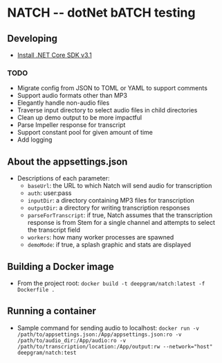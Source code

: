
# NATCH -- dotNet bATCH testing

## Developing

- [Install .NET Core SDK v3.1](https://dotnet.microsoft.com/download/dotnet-core/3.1)

### TODO

- Migrate config from JSON to TOML or YAML to support comments
- Support audio formats other than MP3
- Elegantly handle non-audio files
- Traverse input directory to select audio files in child directories
- Clean up demo output to be more impactful
- Parse Impeller response for transcript
- Support constant pool for given amount of time
- Add logging

## About the appsettings.json

- Descriptions of each parameter:
  - `baseUrl`: the URL to which Natch will send audio for transcription
  - `auth`: user:pass
  - `inputDir`: a directory containing MP3 files for transcription
  - `outputDir`: a directory for writing transcription responses
  - `parseForTranscript`: if true, Natch assumes that the transcription response is from Stem for a single channel and attempts to select the transcript field
  - `workers`: how many worker processes are spawned
  - `demoMode`: if true, a splash graphic and stats are displayed

## Building a Docker image

- From the project root: `docker build -t deepgram/natch:latest -f Dockerfile .`

## Running a container

- Sample command for sending audio to localhost:
`docker run -v /path/to/appsettings.json:/App/appsettings.json:ro -v /path/to/audio_dir:/App/audio:ro -v /path/to/transcription/location:/App/output:rw --network="host" deepgram/natch:test`
